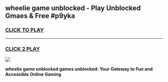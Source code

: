 
## wheelie game unblocked - Play Unblocked Gmaes & Free #p9yka
<h3>
<a href="https://news.freeplayer.one?title=wheelie_game_unblocked&ref=03M">CLICK TO PLAY</a></h3>
<hr>

<h3>
<a href="https://news.freeplayer.one?title=wheelie_game_unblocked&ref=03M">CLICK 2 PLAY</a>
  
</h3>

<a href="https://news.freeplayer.one?title=wheelie_game_unblocked&ref=03M"><img src="https://clearcache.store/games.png"></a>


**wheelie game unblocked games unblocked: Your Gateway to Fun and Accessible Online Gaming**
